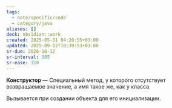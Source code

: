 ```yaml
---
tags:
  - note/specific/code
  - category/java
aliases: []
deck: obsidian::work
created: 2025-05-31 04:20:55+03:00
updated: 2025-09-12T10:39:53+03:00
sr-due: 2026-10-12
sr-interval: 395
sr-ease: 310
---
```


**Конструктор**
—
Специальный метод, у которого отсутствует возвращаемое значение, а имя такое же, как у класса.

Вызывается при создании объекта для его инициализации.
